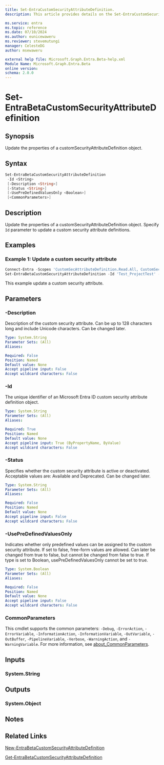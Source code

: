```yaml
---
title: Set-EntraCustomSecurityAttributeDefinition.
description: This article provides details on the Set-EntraCustomSecurityAttributeDefinition command.

ms.service: entra
ms.topic: reference
ms.date: 07/10/2024
ms.author: eunicewaweru
ms.reviewer: stevemutungi
manager: CelesteDG
author: msewaweru

external help file: Microsoft.Graph.Entra.Beta-help.xml
Module Name: Microsoft.Graph.Entra.Beta
online version:
schema: 2.0.0
---
```


# Set-EntraBetaCustomSecurityAttributeDefinition

## Synopsis

Update the properties of a customSecurityAttributeDefinition object.

## Syntax

```powershell
Set-EntraBetaCustomSecurityAttributeDefinition 
 -Id <String> 
 [-Description <String>] 
 [-Status <String>]
 [-UsePreDefinedValuesOnly <Boolean>] 
 [<CommonParameters>]
```

## Description

Update the properties of a customSecurityAttributeDefinition object. Specify `Id` parameter to update a custom security attribute definitions.

## Examples

### Example 1: Update a custom security attribute

```powershell
Connect-Entra -Scopes 'CustomSecAttributeDefinition.Read.All, CustomSecAttributeDefinition.ReadWrite.All'
Set-EntraBetaCustomSecurityAttributeDefinition -Id 'Test_ProjectTest' -Description 'Target completion' -Status 'Available' -UsePreDefinedValuesOnly $False 
```

This example update a custom security attribute.

## Parameters

### -Description

Description of the custom security attribute. Can be up to 128 characters long and include Unicode characters. Can be changed later.

```yaml
Type: System.String
Parameter Sets: (All)
Aliases:

Required: False
Position: Named
Default value: None
Accept pipeline input: False
Accept wildcard characters: False
```

### -Id

The unique identifier of an Microsoft Entra ID custom security attribute definition object.

```yaml
Type: System.String
Parameter Sets: (All)
Aliases:

Required: True
Position: Named
Default value: None
Accept pipeline input: True (ByPropertyName, ByValue)
Accept wildcard characters: False
```

### -Status

Specifies whether the custom security attribute is active or deactivated. Acceptable values are: Available and Deprecated. Can be changed later.

```yaml
Type: System.String
Parameter Sets: (All)
Aliases:

Required: False
Position: Named
Default value: None
Accept pipeline input: False
Accept wildcard characters: False
```

### -UsePreDefinedValuesOnly

Indicates whether only predefined values can be assigned to the custom security attribute. If set to false, free-form values are allowed. Can later be changed from true to false, but cannot be changed from false to true. If type is set to Boolean, usePreDefinedValuesOnly cannot be set to true.

```yaml
Type: System.Boolean
Parameter Sets: (All)
Aliases:

Required: False
Position: Named
Default value: None
Accept pipeline input: False
Accept wildcard characters: False
```

### CommonParameters

This cmdlet supports the common parameters: `-Debug`, `-ErrorAction`, `-ErrorVariable`, `-InformationAction`, `-InformationVariable`, `-OutVariable`, `-OutBuffer`, `-PipelineVariable`, `-Verbose`, `-WarningAction`, and `-WarningVariable`. For more information, see [about_CommonParameters](https://go.microsoft.com/fwlink/?LinkID=113216).

## Inputs

### System.String

## Outputs

### System.Object

## Notes

## Related Links

[New-EntraBetaCustomSecurityAttributeDefinition](New-EntraBetaCustomSecurityAttributeDefinition.md)

[Get-EntraBetaCustomSecurityAttributeDefinition](Get-EntraBetaCustomSecurityAttributeDefinition.md)

